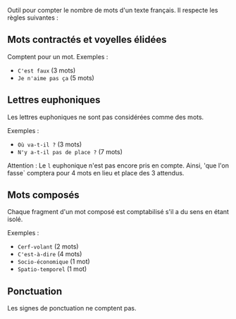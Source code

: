 Outil pour compter le nombre de mots d'un texte français.
Il respecte les règles suivantes :

## Mots contractés et voyelles élidées

Comptent pour un mot. Exemples :
- `C'est faux` (3 mots)
- `Je n'aime pas ça` (5 mots)

## Lettres euphoniques

Les lettres euphoniques ne sont pas considérées comme des mots.

Exemples :
- `Où va-t-il ?` (3 mots)
- `N'y a-t-il pas de place ?` (7 mots)

Attention : Le `l` euphonique n'est pas encore pris en compte. Ainsi, 'que l'on fasse` comptera pour 4 mots en lieu et place des 3 attendus.

## Mots composés

Chaque fragment d'un mot composé est comptabilisé s'il a du sens en étant isolé.

Exemples :
- `Cerf-volant` (2 mots)
- `C'est-à-dire` (4 mots)
- `Socio-économique` (1 mot)
- `Spatio-temporel` (1 mot)

## Ponctuation

Les signes de ponctuation ne comptent pas.
